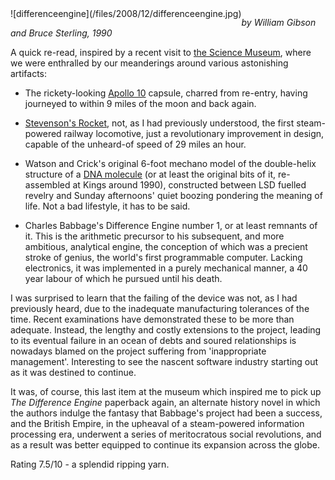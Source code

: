 <!--
.. title: The Difference Engine
.. slug: the-difference-engine
.. date: 2008-12-11 09:19:16-06:00
.. tags: geek,journal,media,book,exhibits,fiction,science-fiction,novel
.. type: text
-->

<span style="float: left">
![differenceengine](/files/2008/12/differenceengine.jpg)
</span>

*by William Gibson and Bruce Sterling, 1990*

A quick re-read, inspired by a recent visit to [the Science
Museum](http://www.sciencemuseum.org.uk/), where we were enthralled by
our meanderings around various astonishing artifacts:

- The rickety-looking [Apollo
  10](http://en.wikipedia.org/wiki/Apollo_10) capsule, charred from
  re-entry, having journeyed to within 9 miles of the moon and back
  again.

- [Stevenson's
  Rocket](http://en.wikipedia.org/wiki/Stephenson%27s_Rocket), not, as
  I had previously understood, the first steam-powered railway
  locomotive, just a revolutionary improvement in design, capable of
  the unheard-of speed of 29 miles an hour.

- Watson and Crick's original 6-foot mechano model of the double-helix
  structure of a [DNA molecule](http://en.wikipedia.org/wiki/DNA) (or
  at least the original bits of it, re-assembled at Kings around
  1990), constructed between LSD fuelled revelry and Sunday
  afternoons' quiet boozing pondering the meaning of life. Not a bad
  lifestyle, it has to be said.

- Charles Babbage's Difference Engine number 1, or at least remnants
  of it. This is the arithmetic precursor to his subsequent, and more
  ambitious, analytical engine, the conception of which was a precient
  stroke of genius, the world's first programmable computer. Lacking
  electronics, it was implemented in a purely mechanical manner, a 40
  year labour of which he pursued until his death.

I was surprised to learn that the failing of the device was not, as I
had previously heard, due to the inadequate manufacturing tolerances of
the time. Recent examinations have demonstrated these to be more than
adequate. Instead, the lengthy and costly extensions to the project,
leading to its eventual failure in an ocean of debts and soured
relationships is nowadays blamed on the project suffering from
'inappropriate management'. Interesting to see the nascent software
industry starting out as it was destined to continue.

It was, of course, this last item at the museum which inspired me to
pick up *The Difference Engine* paperback again, an alternate history
novel in which the authors indulge the fantasy that Babbage's project
had been a success, and the British Empire, in the upheaval of a
steam-powered information processing era, underwent a series of
meritocratous social revolutions, and as a result was better equipped to
continue its expansion across the globe.

Rating 7.5/10 - a splendid ripping yarn.

<br style="clear: both" />
